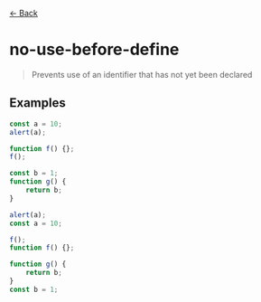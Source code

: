 [&#x2190; Back](./)
# no-use-before-define

> Prevents use of an identifier that has not yet been declared

 

## Examples

<code-highlight>
 
<div slot="correct">

```js
const a = 10;
alert(a);

function f() {};
f();

const b = 1;
function g() {
    return b;
}
```

</div>

 
<div slot="incorrect">

```js
alert(a);
const a = 10;

f();
function f() {};

function g() {
    return b;
}
const b = 1;
```

</div>

 
</code-highlight>

